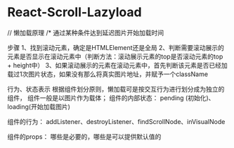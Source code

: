 # React-Scroll-Lazyload  
// 懒加载原理
/*
  通过某种条件达到延迟图片开始加载时间

  步骤
  1、找到滚动元素，确定是HTMLElement还是全局
  2、判断需要滚动展示的元素是否显示在滚动元素中（判断方法：滚动展示元素的top是否滚动元素的top + height中）
  3、如果滚动展示的元素在滚动元素中，首先判断该元素是否已经加载过1次图片状态，如果没有那么将真实图片地址，并赋予一个className

  行为、状态表示
  根据组件划分原则，懒加载可是按交互行为进行划分成为独立的组件，
  组件一般是以图片作为载体；
  组件的内部状态：
    pending (初始化)、loading(开始加载图片)

  组件的行为：
    addListener、destroyListener、findScrollNode、inVisualNode

  组件的props：
    哪些是必要的，哪些是可以提供默认值的  
